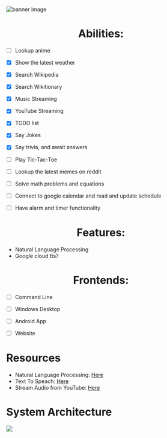 ![banner image](resources/README/github%20banner%20image.png)


 <h1 align="center">Abilities:</h1>
   
   - [ ] Lookup anime
   - [x] Show the latest weather
   - [x] Search Wikipedia
   - [x] Search Wikitionary
   - [x] Music Streaming
   - [x] YouTube Streaming
   - [x] TODO list
   - [x] Say Jokes
   - [x] Say trivia, and await answers
   - [ ] Play Tic-Tac-Toe
   - [ ] Lookup the latest memes on reddit
   - [ ] Solve math problems and equations
   - [ ] Connect to google calendar and read and update schedule 
   - [ ] Have alarm and timer functionality


 <h1 align="center">Features:</h1>
 
 - Natural Language Processing
 - Google cloud tts?


<h1 align="center">Frontends:</h1>
 
 - [ ] Command Line
 - [ ] Windows Desktop
 - [ ] Android App
 - [ ] Website


<h1>Resources</h1>

  - Natural Language Processing: <a href="https://realpython.com/nltk-nlp-python/">Here</a>
  - Text To Speach: <a href="https://cloud.google.com/text-to-speech/">Here</a>
  - Stream Audio from YouTube: <a href="https://stackoverflow.com/questions/49354232/how-to-stream-audio-from-a-youtube-url-in-python-without-download/49354406#49354406">Here</a>

<h1>System Architecture</h1>
<image src="resources/README/SystemArchitecture.png">
